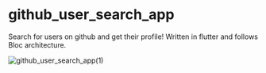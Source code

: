 # github_user_search_app

Search for users on github and get their profile! Written in flutter and follows Bloc architecture.

![github_user_search_app(1)](https://github.com/qualiceTheFirst/github_user_search_app/assets/103048818/309f9f20-6c4d-4810-bacb-2c82b9839099)
